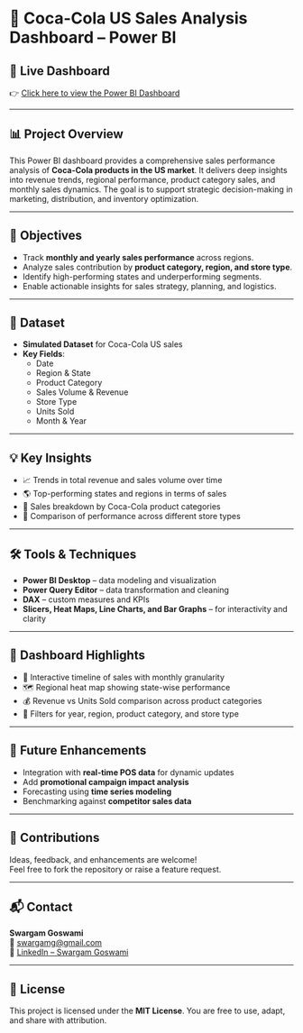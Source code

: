 
# 🥤 Coca-Cola US Sales Analysis Dashboard – Power BI

## 🔗 Live Dashboard

👉 [Click here to view the Power BI Dashboard](https://app.powerbi.com/reportEmbed?reportId=e09be0ef-6b35-410d-be73-60554f1e6e49&autoAuth=true&ctid=7a879e87-03b2-441a-a2e3-3bbdc5b62f1f)

---

## 📊 Project Overview

This Power BI dashboard provides a comprehensive sales performance analysis of **Coca-Cola products in the US market**. It delivers deep insights into revenue trends, regional performance, product category sales, and monthly sales dynamics. The goal is to support strategic decision-making in marketing, distribution, and inventory optimization.

---

## 🎯 Objectives

- Track **monthly and yearly sales performance** across regions.
- Analyze sales contribution by **product category, region, and store type**.
- Identify high-performing states and underperforming segments.
- Enable actionable insights for sales strategy, planning, and logistics.

---

## 📁 Dataset

- **Simulated Dataset** for Coca-Cola US sales
- **Key Fields**:
  - Date
  - Region & State
  - Product Category
  - Sales Volume & Revenue
  - Store Type
  - Units Sold
  - Month & Year

---

## 💡 Key Insights

- 📈 Trends in total revenue and sales volume over time
- 🌎 Top-performing states and regions in terms of sales
- 🥤 Sales breakdown by Coca-Cola product categories
- 🏪 Comparison of performance across different store types

---

## 🛠 Tools & Techniques

- **Power BI Desktop** – data modeling and visualization
- **Power Query Editor** – data transformation and cleaning
- **DAX** – custom measures and KPIs
- **Slicers, Heat Maps, Line Charts, and Bar Graphs** – for interactivity and clarity

---

## 📌 Dashboard Highlights

- 📅 Interactive timeline of sales with monthly granularity
- 🗺️ Regional heat map showing state-wise performance
- 💰 Revenue vs Units Sold comparison across product categories
- 🧭 Filters for year, region, product category, and store type

---

## 🚀 Future Enhancements

- Integration with **real-time POS data** for dynamic updates
- Add **promotional campaign impact analysis**
- Forecasting using **time series modeling**
- Benchmarking against **competitor sales data**

---

## 🤝 Contributions

Ideas, feedback, and enhancements are welcome!  
Feel free to fork the repository or raise a feature request.

---

## 📬 Contact

**Swargam Goswami**  
📧 swargamg@gmail.com  
🔗 [LinkedIn – Swargam Goswami](https://www.linkedin.com/in/swargamgoswami/)

---

## 📌 License

This project is licensed under the **MIT License**. You are free to use, adapt, and share with attribution.
